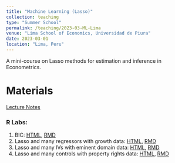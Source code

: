 ```yaml
---
title: "Machine Learning (Lasso)"
collection: teaching
type: "Summer School"
permalink: /teaching/2023-03-ML-Lima
venue: "Lima School of Economics, Universidad de Piura"
date: 2023-03-01
location: "Lima, Peru"
---
```


A mini-course on Lasso methods for estimation and inference in Econometrics.


Materials
======

[Lecture Notes](/files/Lima_2023/LectureNotesLima2023.pdf)

### R Labs:
1. BIC: [HTML](/files/Lima_2023/R/Lab_01_BIC.html), [RMD](/files/Lima_2023/R/Lab_01_BIC.Rmd)
2. Lasso and many regressors with growth data: [HTML](/files/Lima_2023/R/Lab_02_Lasso.html), [RMD](/files/Lima_2023/R/Lab_02_Lasso.Rmd)
3. Lasso and many IVs with eminent domain data: [HTML](/files/Lima_2023/R/Lab_04_Lasso_IV_Eminent_Domain.html), [RMD](/files/Lima_2023/R/Lab_04_Lasso_IV_Eminent_Domain.Rmd) 
4. Lasso and many controls with property rights data: [HTML](/files/Lima_2023/R/Lab_04_Lasso_IV_Property_Rights_Development.html), [RMD](/files/Lima_2023/R/Lab_04_Lasso_IV_Property_Rights_Development.Rmd)
